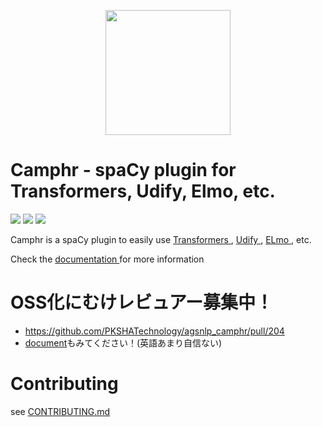 <p align="center"><img src="https://github.com/PKSHATechnology/bedore-ner/blob/master/img/logoc.svg" width="200" /></p>

# Camphr - spaCy plugin for Transformers, Udify, Elmo, etc.

![](https://github.com/PKSHATechnology/agsnlp_camphr/workflows/test/badge.svg)
![](https://github.com/PKSHATechnology/agsnlp_camphr/workflows/test%20extras/badge.svg)
![](https://github.com/PKSHATechnology/agsnlp_camphr/workflows/test%20package/badge.svg)

Camphr is a spaCy plugin to easily use [Transformers ](https://huggingface.co/transformers/) ,  [Udify ](https://github.com/Hyperparticle/udify), [ELmo ](https://allennlp.org/elmo), etc.

Check the [documentation ](http://camphr-doc.s3-website.ap-northeast-1.amazonaws.com/) for more information

# OSS化にむけレビュアー募集中！

- https://github.com/PKSHATechnology/agsnlp_camphr/pull/204
- [document](http://camphr-doc.s3-website.ap-northeast-1.amazonaws.com/)もみてください！(英語あまり自信ない)

# Contributing

see [CONTRIBUTING.md ](./CONTRIBUTING.md)
